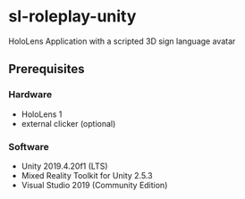 # sl-roleplay-unity
HoloLens Application with a scripted 3D sign language avatar

## Prerequisites
### Hardware
* HoloLens 1
* external clicker (optional)

### Software 
* Unity 2019.4.20f1 (LTS)
* Mixed Reality Toolkit for Unity 2.5.3
* Visual Studio 2019 (Community Edition)
